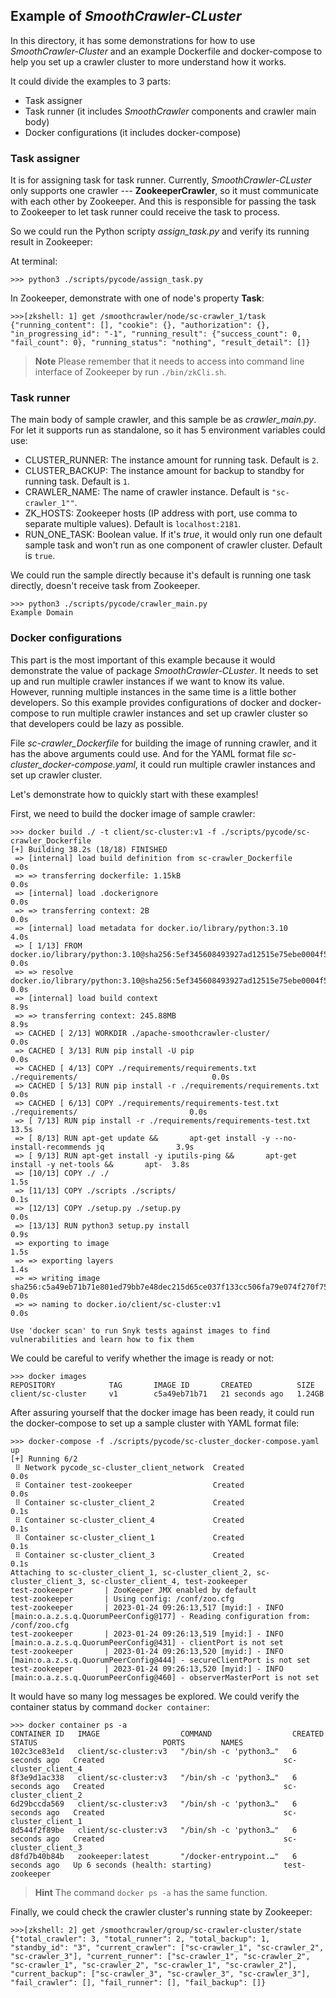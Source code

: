 ## Example of *SmoothCrawler-CLuster*

In this directory, it has some demonstrations for how to use *SmoothCrawler-Cluster* and an example Dockerfile and docker-compose to
help you set up a crawler cluster to more understand how it works.

It could divide the examples to 3 parts:

* Task assigner
* Task runner (it includes *SmoothCrawler* components and crawler main body)
* Docker configurations (it includes docker-compose)

### Task assigner

It is for assigning task for task runner. Currently, *SmoothCrawler-CLuster* only supports one crawler --- **ZookeeperCrawler**, so it
must communicate with each other by Zookeeper. And this is responsible for passing the task to Zookeeper to let task runner could
receive the task to process.

So we could run the Python scripty *assign_task.py* and verify its running result in Zookeeper:

At terminal:

```shell
>>> python3 ./scripts/pycode/assign_task.py
```

In Zookeeper, demonstrate with one of node's property **Task**:

```shell
>>>[zkshell: 1] get /smoothcrawler/node/sc-crawler_1/task
{"running_content": [], "cookie": {}, "authorization": {}, "in_progressing_id": "-1", "running_result": {"success_count": 0, "fail_count": 0}, "running_status": "nothing", "result_detail": []}
```

> **Note**
> Please remember that it needs to access into command line interface of Zookeeper by run ``./bin/zkCli.sh``.

### Task runner

The main body of sample crawler, and this sample be as *crawler_main.py*. For let it supports run as standalone, so it has 5 environment
variables could use:

* CLUSTER_RUNNER: The instance amount for running task. Default is ``2``.
* CLUSTER_BACKUP: The instance amount for backup to standby for running task. Default is ``1``.
* CRAWLER_NAME: The name of crawler instance. Default is ``"sc-crawler_1""``.
* ZK_HOSTS: Zookeeper hosts (IP address with port, use comma to separate multiple values). Default is ``localhost:2181``.
* RUN_ONE_TASK: Boolean value. If it's *true*, it would only run one default sample task and won't run as one component of crawler cluster. Default is ``true``.

We could run the sample directly because it's default is running one task directly, doesn't receive task from Zookeeper.

```shell
>>> python3 ./scripts/pycode/crawler_main.py
Example Domain
```

### Docker configurations

This part is the most important of this example because it would demonstrate the value of package *SmoothCrawler-CLuster*. It needs to
set up and run multiple crawler instances if we want to know its value. However, running multiple instances in the same time is a little
bother developers. So this example provides configurations of docker and docker-compose to run multiple crawler instances and set up
crawler cluster so that developers could be lazy as possible.

File *sc-crawler_Dockerfile* for building the image of running crawler, and it has the above arguments could use. And for the YAML format
file *sc-cluster_docker-compose.yaml*, it could run multiple crawler instances and set up crawler cluster.

Let's demonstrate how to quickly start with these examples!

First, we need to build the docker image of sample crawler:

```shell
>>> docker build ./ -t client/sc-cluster:v1 -f ./scripts/pycode/sc-crawler_Dockerfile
[+] Building 38.2s (18/18) FINISHED
 => [internal] load build definition from sc-crawler_Dockerfile                                      0.0s
 => => transferring dockerfile: 1.15kB                                                               0.0s
 => [internal] load .dockerignore                                                                    0.0s
 => => transferring context: 2B                                                                      0.0s
 => [internal] load metadata for docker.io/library/python:3.10                                       4.0s
 => [ 1/13] FROM docker.io/library/python:3.10@sha256:5ef345608493927ad12515e75ebe0004f5633dd5d7b08  0.0s
 => => resolve docker.io/library/python:3.10@sha256:5ef345608493927ad12515e75ebe0004f5633dd5d7b08c1  0.0s
 => [internal] load build context                                                                    8.9s
 => => transferring context: 245.88MB                                                                8.9s
 => CACHED [ 2/13] WORKDIR ./apache-smoothcrawler-cluster/                                           0.0s
 => CACHED [ 3/13] RUN pip install -U pip                                                            0.0s
 => CACHED [ 4/13] COPY ./requirements/requirements.txt ./requirements/                              0.0s
 => CACHED [ 5/13] RUN pip install -r ./requirements/requirements.txt                                0.0s
 => CACHED [ 6/13] COPY ./requirements/requirements-test.txt ./requirements/                         0.0s
 => [ 7/13] RUN pip install -r ./requirements/requirements-test.txt                                 13.5s
 => [ 8/13] RUN apt-get update &&       apt-get install -y --no-install-recommends jq                3.9s
 => [ 9/13] RUN apt-get install -y iputils-ping &&       apt-get install -y net-tools &&       apt-  3.8s
 => [10/13] COPY ./ ./                                                                               1.5s
 => [11/13] COPY ./scripts ./scripts/                                                                0.1s
 => [12/13] COPY ./setup.py ./setup.py                                                               0.0s
 => [13/13] RUN python3 setup.py install                                                             0.9s
 => exporting to image                                                                               1.5s
 => => exporting layers                                                                              1.4s
 => => writing image sha256:c5a49eb71b71e801ed79bb7e48dec215d65ce037f133cc506fa79e074f270f75         0.0s
 => => naming to docker.io/client/sc-cluster:v1                                                      0.0s

Use 'docker scan' to run Snyk tests against images to find vulnerabilities and learn how to fix them
```

We could be careful to verify whether the image is ready or not:

```shell
>>> docker images
REPOSITORY            TAG       IMAGE ID       CREATED          SIZE
client/sc-cluster     v1        c5a49eb71b71   21 seconds ago   1.24GB
```

After assuring yourself that the docker image has been ready, it could run the docker-compose to set up a sample cluster with YAML format file:

```shell
>>> docker-compose -f ./scripts/pycode/sc-cluster_docker-compose.yaml up
[+] Running 6/2
 ⠿ Network pycode_sc-cluster_client_network  Created                                                 0.0s
 ⠿ Container test-zookeeper                  Created                                                 0.0s
 ⠿ Container sc-cluster_client_2             Created                                                 0.1s
 ⠿ Container sc-cluster_client_4             Created                                                 0.1s
 ⠿ Container sc-cluster_client_1             Created                                                 0.1s
 ⠿ Container sc-cluster_client_3             Created                                                 0.1s
Attaching to sc-cluster_client_1, sc-cluster_client_2, sc-cluster_client_3, sc-cluster_client_4, test-zookeeper
test-zookeeper       | ZooKeeper JMX enabled by default
test-zookeeper       | Using config: /conf/zoo.cfg
test-zookeeper       | 2023-01-24 09:26:13,517 [myid:] - INFO  [main:o.a.z.s.q.QuorumPeerConfig@177] - Reading configuration from: /conf/zoo.cfg
test-zookeeper       | 2023-01-24 09:26:13,519 [myid:] - INFO  [main:o.a.z.s.q.QuorumPeerConfig@431] - clientPort is not set
test-zookeeper       | 2023-01-24 09:26:13,520 [myid:] - INFO  [main:o.a.z.s.q.QuorumPeerConfig@444] - secureClientPort is not set
test-zookeeper       | 2023-01-24 09:26:13,520 [myid:] - INFO  [main:o.a.z.s.q.QuorumPeerConfig@460] - observerMasterPort is not set
```

It would have so many log messages be explored. We could verify the container status by command ``docker container``:

```shell
>>> docker container ps -a
CONTAINER ID   IMAGE                  COMMAND                  CREATED         STATUS                            PORTS        NAMES
102c3ce83e1d   client/sc-cluster:v3   "/bin/sh -c 'python3…"   6 seconds ago   Created                                        sc-cluster_client_4
8f3e9d1ac338   client/sc-cluster:v3   "/bin/sh -c 'python3…"   6 seconds ago   Created                                        sc-cluster_client_2
6d29bccda569   client/sc-cluster:v3   "/bin/sh -c 'python3…"   6 seconds ago   Created                                        sc-cluster_client_1
8d544f2f89be   client/sc-cluster:v3   "/bin/sh -c 'python3…"   6 seconds ago   Created                                        sc-cluster_client_3
d8fd7b40b84b   zookeeper:latest       "/docker-entrypoint.…"   6 seconds ago   Up 6 seconds (health: starting)                test-zookeeper
```

> **Hint**
> The command ``docker ps -a`` has the same function.

Finally, we could check the crawler cluster's running state by Zookeeper:

```shell
>>>[zkshell: 2] get /smoothcrawler/group/sc-crawler-cluster/state
{"total_crawler": 3, "total_runner": 2, "total_backup": 1, "standby_id": "3", "current_crawler": ["sc-crawler_1", "sc-crawler_2", "sc-crawler_3"], "current_runner": ["sc-crawler_1", "sc-crawler_2", "sc-crawler_1", "sc-crawler_2", "sc-crawler_1", "sc-crawler_2"], "current_backup": ["sc-crawler_3", "sc-crawler_3", "sc-crawler_3"], "fail_crawler": [], "fail_runner": [], "fail_backup": []}
```
